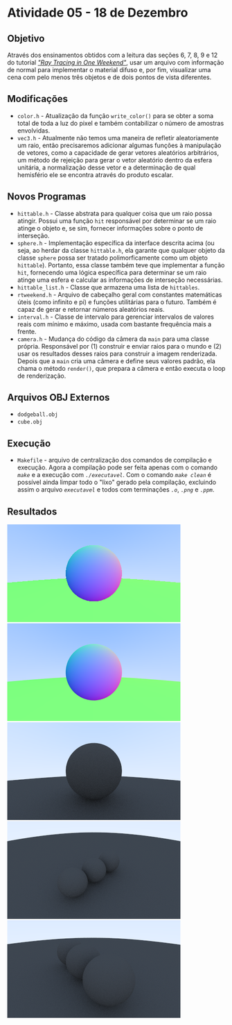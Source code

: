 # Atividade 05 - 18 de Dezembro

## Objetivo
Através dos ensinamentos obtidos com a leitura das seções 6, 7, 8, 9 e 12 do tutorial _["Ray Tracing in One Weekend"](https://raytracing.github.io/books/RayTracingInOneWeekend.html)_, usar um arquivo com informação de normal para implementar o material difuso e, por fim, visualizar uma cena com pelo menos três objetos e de dois pontos de vista diferentes.

## Modificações
- `color.h` - Atualização da função `write_color()` para se obter a soma total de toda a luz do pixel e também contabilizar o número de amostras envolvidas.
- `vec3.h` - Atualmente não temos uma maneira de refletir aleatoriamente um raio, então precisaremos adicionar algumas funções à manipulação de vetores, como a capacidade de gerar vetores aleatórios arbitrários, um método de rejeição para gerar o vetor aleatório dentro da esfera unitária, a normalização desse vetor e a determinação de qual hemisfério ele se encontra através do produto escalar.

## Novos Programas
- `hittable.h` - Classe abstrata para qualquer coisa que um raio possa atingir. Possui uma função `hit` responsável por determinar se um raio atinge o objeto e, se sim, fornecer informações sobre o ponto de interseção.
- `sphere.h` - Implementação específica da interface descrita acima (ou seja, ao herdar da classe `hittable.h`, ela garante que qualquer objeto da classe `sphere` possa ser tratado polimorficamente como um objeto `hittable`). Portanto, essa classe também teve que implementar a função `hit`, fornecendo uma lógica específica para determinar se um raio atinge uma esfera e calcular as informações de interseção necessárias.
- `hittable_list.h` - Classe que armazena uma lista de `hittables`.
- `rtweekend.h` - Arquivo de cabeçalho geral com constantes matemáticas úteis (como infinito e pi) e funções utilitárias para o futuro. Também é capaz de gerar e retornar números aleatórios reais.
- `interval.h` - Classe de intervalo para gerenciar intervalos de valores reais com mínimo e máximo, usada com bastante frequência mais a frente.
- `camera.h` - Mudança do código da câmera da `main` para uma classe própria. Responsável por (1) construir e enviar raios para o mundo e (2) usar os resultados desses raios para construir a imagem renderizada. Depois que a `main` cria uma câmera e define seus valores padrão, ela chama o método `render()`, que prepara a câmera e então executa o loop de renderização.

## Arquivos OBJ Externos
- `dodgeball.obj`
- `cube.obj`

## Execução
- `Makefile` - arquivo de centralização dos comandos de compilação e execução. Agora a compilação pode ser feita apenas com o comando _`make`_ e a execução com _`./executavel`_. Com o comando _`make clean`_ é possível ainda limpar todo o "lixo" gerado pela compilação, excluindo assim o arquivo _`executavel`_ e todos com terminações _`.o`_, _`.png`_ e _`.ppm`_.

## Resultados
![Resultado da implementação da seção 7 do tutorial](images/result-sphere-section07.png)
![Resultado da implementação da seção 8 do tutorial](images/result-sphere-section08.png)
![Resultado da implementação da seção 9 do tutorial](images/result-sphere-section09.png)
![Primeiro ponto de vista para a visualização de três objetos difusos](images/result-cam1.png)
![Segundo ponto de vista para a visualização de três objetos difusos](images/result-cam2.png)